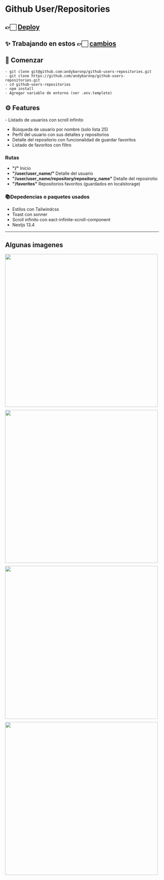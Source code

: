 # Github User/Repositories

## 👉🏻 [Deploy](https://github-users-repositories.vercel.app)

## ✨ Trabajando en estos 👉🏻 [cambios](github-users-repositories-git-feature-grid-layout-andybaronp.vercel.app)

## 📝 Comenzar

```
- git clone git@github.com:andybaronp/github-users-repositories.git
- git clone https://github.com/andybaronp/github-users-repositories.git
- cd github-users-repositories
- npm install
- Agregar variable de entorno (ver .env.templete)
```

## ⚙️ Features

- Listado de usuarios con scroll infinito

- Búsqueda de usuario por nombre (solo lista 25)
- Perfil del usuario con sus detalles y repositorios
- Detalle del repositorio con funcionalidad de guardar favoritos
- Listado de favoritos con filtro

### Rutas

- **"/"** Inicio
- **"/user/user_name/"** Detalle del usuario
- **"/user/user_name/repository/repository_name"** Detalle del reposirotio
- **"/favorites"** Repositorios favoritos (guardados en localstorage)

### 📚Depedencias o paquetes usados

- Estilos con Tailwindcss
- Toast con sonner
- Scroll infinito con eact-infinite-scroll-component
- Nextjs 13.4

---

## Algunas imagenes

<div style='display: flex; flex-direction: column; gap: 10px'>
<img src='https://i.imgur.com/wVnH8he.png' style="width:500px;" >
<img src='https://imgur.com/sKC2rOq.png' style="width:500px;" >
<img src='https://imgur.com/s4pc476.png' style="width:500px;" >
<img src='https://imgur.com/PpcPTWb.png' style="width:500px;" >
</div>
